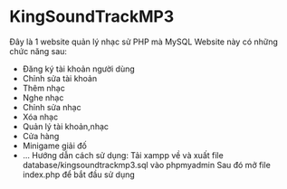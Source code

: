 # KingSoundTrackMP3
Đây là 1 website quản lý nhạc sử PHP mà MySQL
Website này có những chức năng sau:
- Đăng ký tài khoản người dùng
- Chỉnh sửa tài khoản
- Thêm nhạc
- Nghe nhạc
- Chỉnh sửa nhạc
- Xóa nhạc
- Quản lý tài khoản,nhạc
- Cửa hàng
- Minigame giải đố
- ...
Hướng dẫn cách sử dụng:
Tải xampp về và xuất file database/kingsoundtrackmp3.sql vào phpmyadmin
Sau đó mở file index.php để bắt đầu sử dụng
